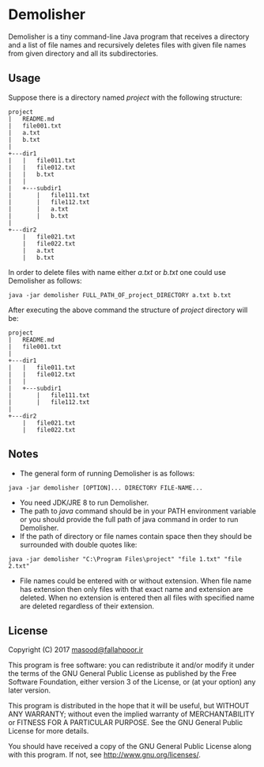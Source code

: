Demolisher
=========
Demolisher is a tiny command-line Java program that receives a directory and a list of file names and recursively deletes files with given file names from given directory and all its subdirectories.

Usage
--------
Suppose there is a directory named *project* with the following structure:
```
project
|   README.md
|   file001.txt
|   a.txt
|   b.txt
|
+---dir1
|   |   file011.txt
|   |   file012.txt
|   |   b.txt
|   |
|   +---subdir1
|       |   file111.txt
|       |   file112.txt
|       |   a.txt
|       |   b.txt
|   
+---dir2
    |   file021.txt
    |   file022.txt
    |   a.txt
    |   b.txt
```
In order to delete files with name either *a.txt* or *b.txt* one could use Demolisher as follows:
```
java -jar demolisher FULL_PATH_OF_project_DIRECTORY a.txt b.txt
```

After executing the above command the structure of *project* directory will be:
```
project
|   README.md
|   file001.txt
|
+---dir1
|   |   file011.txt
|   |   file012.txt
|   |
|   +---subdir1
|       |   file111.txt
|       |   file112.txt
|   
+---dir2
    |   file021.txt
    |   file022.txt
```

Notes
--------
- The general form of running Demolisher is as follows:
```
java -jar demolisher [OPTION]... DIRECTORY FILE-NAME...
```
- You need JDK/JRE 8 to run Demolisher.
- The path to *java* command should be in your PATH environment variable or you should provide the full path of java command in order to run Demolisher.
- If the path of directory or file names contain space then they should be surrounded with double quotes like: 
```
java -jar demolisher "C:\Program Files\project" "file 1.txt" "file 2.txt"
```
- File names could be entered with or without extension. When file name has extension then only files with that exact name and extension are deleted. When no extension is entered then all files with specified name are deleted regardless of their extension.

License
--------
Copyright (C) 2017 masood@fallahpoor.ir

This program is free software: you can redistribute it and/or modify it under the terms of the GNU General Public License as published by the Free Software Foundation, either version 3 of the License, or (at your option) any later version.

This program is distributed in the hope that it will be useful, but WITHOUT ANY WARRANTY; without even the implied warranty of MERCHANTABILITY or FITNESS FOR A PARTICULAR PURPOSE. See the GNU General Public License for more details.

You should have received a copy of the GNU General Public License along with this program. If not, see http://www.gnu.org/licenses/.